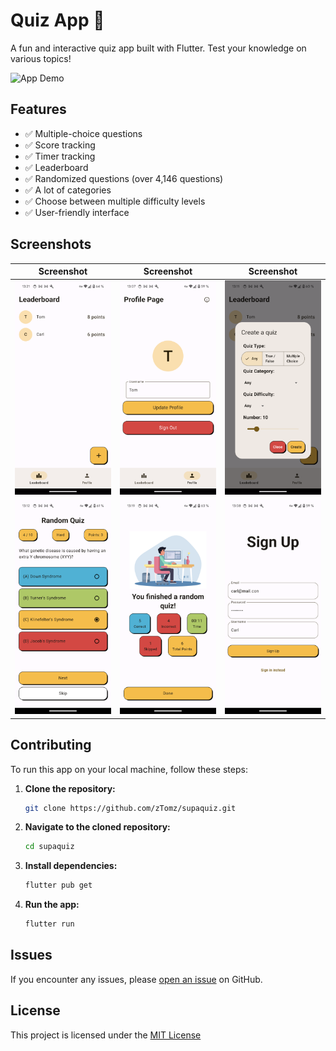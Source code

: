 # Quiz App 📝

A fun and interactive quiz app built with Flutter. Test your knowledge on various topics!

![App Demo](path_to_your_screenshot_image.png)

## Features

- ✅ Multiple-choice questions
- ✅ Score tracking
- ✅ Timer tracking
- ✅ Leaderboard
- ✅ Randomized questions (over 4,146 questions)
- ✅ A lot of categories
- ✅ Choose between multiple difficulty levels
- ✅ User-friendly interface

## Screenshots


| Screenshot | Screenshot | Screenshot |
| :--------: | :--------: | :--------: |
| ![Leaderboard Page](screenshots/leaderboard_page.png) | ![Profile Page](screenshots/profile_page.png) | ![Create Quiz Dialog](screenshots/create_quiz_dialog.png) |
| ![Quiz Page](screenshots/in_quiz.png) | ![Finished Quiz Page](screenshots/finished_quiz.png) | ![Auth Page](screenshots/sign_up_page.png) |


## Contributing

To run this app on your local machine, follow these steps:

1. **Clone the repository:**

   ```bash
   git clone https://github.com/zTomz/supaquiz.git
   ```

2. **Navigate to the cloned repository:**

   ```bash
   cd supaquiz
   ```

3. **Install dependencies:**

   ```bash
   flutter pub get
   ```

4. **Run the app:**

   ```bash
   flutter run
   ```

## Issues

If you encounter any issues, please [open an issue](https://github.com/zTomz/supaquiz/issues/new/choose) on GitHub.

## License

This project is licensed under the [MIT License](https://github.com/zTomz/supaquiz/blob/main/LICENSE)